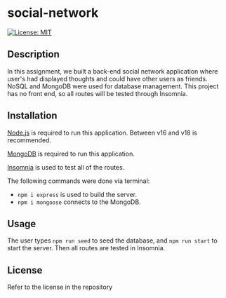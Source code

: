 # social-network

[![License: MIT](https://img.shields.io/badge/License-MIT-yellow.svg)](https://opensource.org/licenses/MIT)

## Description

In this assignment, we built a back-end social network application where user's had displayed thoughts and could have other users as friends. NoSQL and MongoDB were used for database management. 
This project has no front end, so all routes will be tested through Insomnia.

## Installation

[Node.js](https://nodejs.org/en) is required to run this application. Between v16 and v18 is recommended.

[MongoDB](https://www.mongodb.com/) is required to run this application.

[Insomnia](https://insomnia.rest/download) is used to test all of the routes.

The following commands were done via terminal:

- `npm i express` is used to build the server.
- `npm i mongoose` connects to the MongoDB.

## Usage

The user types `npm run seed` to seed the database, and `npm run start` to start the server. Then all routes are tested in Insomnia.

## License

Refer to the license in the repository